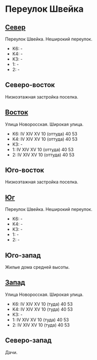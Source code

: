 # Переулок Швейка

## [Север](./10395050.md)

Переулок Швейка.
Неширокий переулок.

* K6:   -
* K4:   -
* K3:   -
* 1:    -
* 2:    -

## Северо-восток

Низкоэтажная застройка поселка.

## [Восток](./10405060.md)

Улица Новоросская.
Широкая улица.

* K6:   IV  XIV XV
        10 (оттуда) 40  53
* K4:   IV  XIV XV
        10 (оттуда) 40  53
* K3:   -
* 1:    IV  XIV XV
        10 (оттуда) 40  53
* 2:    IV  XIV XV
        10 (оттуда) 40  53

## Юго-восток

Низкоэтажная застройка поселка.

## [Юг](./10395065.md)

Переулок Швейка.
Неширокий переулок.

* K6:   -
* K4:   -
* K3:   -
* 1:    -
* 2:    -

## Юго-запад

Жилые дома средней высоты.

## [Запад](./10390060.md)

Улица Новоросская.
Широкая улица.

* K6:   IV  XIV XV
        10 (туда)   40  53
* K4:   IV  XIV XV
        10 (туда)   40  53
* K3:   -
* 1:    IV  XIV XV
        10 (туда)   40  53
* 2:    IV  XIV XV
        10 (туда)   40  53

## Северо-запад

Дачи.
